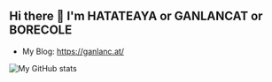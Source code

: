## Hi there 👋 I'm HATATEAYA or GANLANCAT or BORECOLE

- My Blog: <https://ganlanc.at/>

![My GitHub stats](https://github-readme-stats.vercel.app/api?username=hatateaya)
